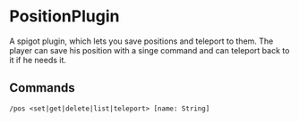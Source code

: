 # PositionPlugin
A spigot plugin, which lets you save positions and teleport to them. The player can save his position with a singe command
and can teleport back to it if he needs it. 
## Commands
```
/pos <set|get|delete|list|teleport> [name: String]
```